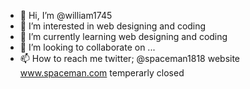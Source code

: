 - 👋 Hi, I’m @william1745
- 👀 I’m interested in web designing and coding
- 🌱 I’m currently learning web designing and coding
- 💞️ I’m looking to collaborate on ...
- 📫 How to reach me twitter; @spaceman1818 website www.spaceman.com temperarly closed 

<!---
william1745/william1745 is a ✨ special ✨ repository because its `README.md` (this file) appears on your GitHub profile.
You can click the Preview link to take a look at your changes.
--->
